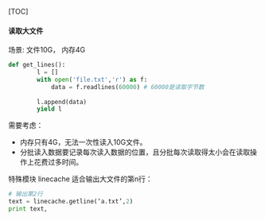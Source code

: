 [TOC]





#### 读取大文件

场景: 文件10G， 内存4G

```python
def get_lines():
        l = []
        with open('file.txt','r') as f:
            data = f.readlines(60000) # 60000是读取字节数
          
        l.append(data)
        yield l
```

需要考虑：

* 内存只有4G，无法一次性读入10G文件。
* 分批读入数据要记录每次读入数据的位置，且分批每次读取得太小会在读取操作上花费过多时间。

特殊模块 linecache 适合输出大文件的第n行：

```python
# 输出第2行
text = linecache.getline(‘a.txt’,2)
print text,
```



